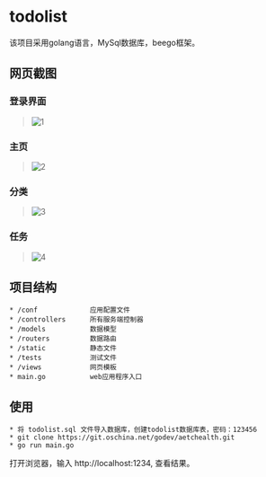 # todolist
该项目采用golang语言，MySql数据库，beego框架。

## 网页截图
### 登录界面
>![1](http://img.blog.csdn.net/20170809172015268?watermark/2/text/aHR0cDovL2Jsb2cuY3Nkbi5uZXQvTW91cm5leQ==/font/5a6L5L2T/fontsize/400/fill/I0JBQkFCMA==/dissolve/70/gravity/SouthEast)

### 主页
> ![2](http://img.blog.csdn.net/20170809172045504?watermark/2/text/aHR0cDovL2Jsb2cuY3Nkbi5uZXQvTW91cm5leQ==/font/5a6L5L2T/fontsize/400/fill/I0JBQkFCMA==/dissolve/70/gravity/SouthEast)

### 分类
> ![3](http://img.blog.csdn.net/20170809172240646?watermark/2/text/aHR0cDovL2Jsb2cuY3Nkbi5uZXQvTW91cm5leQ==/font/5a6L5L2T/fontsize/400/fill/I0JBQkFCMA==/dissolve/70/gravity/SouthEast)

### 任务
> ![4](http://img.blog.csdn.net/20170809172121215?watermark/2/text/aHR0cDovL2Jsb2cuY3Nkbi5uZXQvTW91cm5leQ==/font/5a6L5L2T/fontsize/400/fill/I0JBQkFCMA==/dissolve/70/gravity/SouthEast)

## 项目结构
```
* /conf             应用配置文件
* /controllers      所有服务端控制器
* /models           数据模型
* /routers          数据路由
* /static           静态文件
* /tests            测试文件
* /views            网页模板
* main.go           web应用程序入口
```

## 使用

```
* 将 todolist.sql 文件导入数据库，创建todolist数据库表，密码：123456
* git clone https://git.oschina.net/godev/aetchealth.git
* go run main.go
```
打开浏览器，输入 http://localhost:1234, 查看结果。